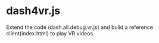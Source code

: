 # dash4vr.js
Extend the code (dash.all.debug.vr.js) and bulid a reference client(index.html) to play VR videos.

